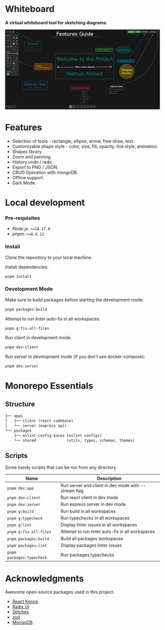 # Whiteboard

**A virtual whiteboard tool for sketching diagrams.**

<picture>
    <source media="(prefers-color-scheme: dark)" srcset="./assets/screenshot-dark.png">
    <img alt="whiteboard" src="./assets/screenshot-dark.png" style="visibility:visible max-width:100%;">
</picture>

# Features

- Selection of tools - rectangle, ellipse, arrow, free-draw, text.
- Customizable shape style - color, size, fill, opacity, line style, animation.
- Shapes library.
- Zoom and panning.
- History undo / redo.
- Export to PNG / JSON.
- CRUD Operation with mongoDB.
- Offline support.
- Dark Mode.

# Local development

### Pre-requisites

- _Node.js:_ `>=18.17.0`
- _pnpm:_ `>=8.6.12`

### Install

Clone the repository to your local machine.

Install dependencies:

```bash
pnpm install
```

### Development Mode

Make sure to build packages before starting the development mode:

```bash
pnpm packages:build
```

Attempt to run linter auto-fix in all workspaces:

```bash
pnpm g:fix-all-files
```

Run client in development mode:

```bash
pnpm dev:client
```

Run server in development mode (if you don't use docker-compose):

```bash
pnpm dev:server
```

# Monorepo Essentials

## Structure

```
├── apps
│   ├── client (react codebase)
│   └── server (express api)
└── packages
    ├── eslint-config-bases (eslint configs)
    └── shared              (utils, types, schemas, themes)
```

## Scripts

Some handy scripts that can be run from any directory.

| Name                      | Description                                          |
| ------------------------- | ---------------------------------------------------- |
| `pnpm dev:app`            | Run server and client in dev mode with --stream flag |
| `pnpm dev:client`         | Run react client in dev mode                         |
| `pnpm dev:server`         | Run express server in dev mode                       |
| `pnpm g:build`            | Run build in all workspaces                          |
| `pnpm g:typecheck`        | Run typechecks in all workspaces                     |
| `pnpm g:lint`             | Display linter issues in all workspaces              |
| `pnpm g:fix-all-files`    | Attempt to run linter auto-fix in all workspaces     |
| `pnpm packages:build`     | Build all packages workspaces                        |
| `pnpm packages:lint`      | Display packages linter issues                       |
| `pnpm packages:typecheck` | Run packages typechecks                              |

# Acknowledgments

Awesome open-source packages used in this project:

- [React Konva](https://konvajs.org/docs/react/Intro.html)
- [Radix UI](https://www.radix-ui.com)
- [Stitches](https://stitches.dev)
- [zod](https://zod.dev)
- [MongoDB](https://www.mongodb.com/)
